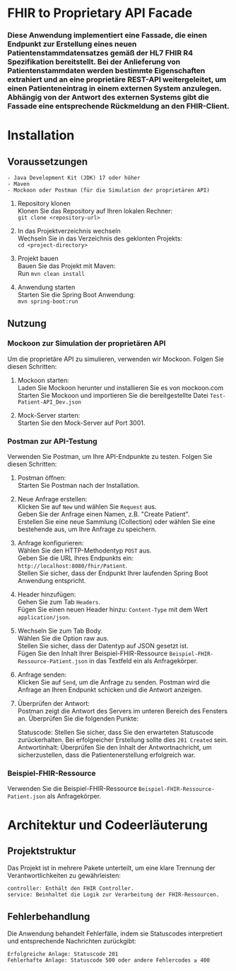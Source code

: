 # FHIR to Proprietary API Facade

### Diese Anwendung implementiert eine Fassade, die einen Endpunkt zur Erstellung eines neuen Patientenstammdatensatzes gemäß der HL7 FHIR R4 Spezifikation bereitstellt. Bei der Anlieferung von Patientenstammdaten werden bestimmte Eigenschaften extrahiert und an eine proprietäre REST-API weitergeleitet, um einen Patienteneintrag in einem externen System anzulegen. Abhängig von der Antwort des externen Systems gibt die Fassade eine entsprechende Rückmeldung an den FHIR-Client.

# Installation

## Voraussetzungen

    - Java Development Kit (JDK) 17 oder höher
    - Maven
    - Mockoon oder Postman (für die Simulation der proprietären API)

1. Repository klonen <br />
    Klonen Sie das Repository auf Ihren lokalen Rechner: <br />
        `git clone <repository-url>`
   
2. In das Projektverzeichnis wechseln <br />
    Wechseln Sie in das Verzeichnis des geklonten Projekts: <br />
        `cd <project-directory>`
   
3. Projekt bauen <br />
    Bauen Sie das Projekt mit Maven: <br />
        Run `mvn clean install`
   
4. Anwendung starten <br />
    Starten Sie die Spring Boot Anwendung: <br />
        `mvn spring-boot:run`

## Nutzung

### Mockoon zur Simulation der proprietären API
Um die proprietäre API zu simulieren, verwenden wir Mockoon. Folgen Sie diesen Schritten: <br />

1. Mockoon starten: <br />
    Laden Sie Mockoon herunter und installieren Sie es von mockoon.com <br />
    Starten Sie Mockoon und importieren Sie die bereitgestellte Datei `Test-Patient-API_Dev.json`

2. Mock-Server starten: <br />
    Starten Sie den Mock-Server auf Port 3001.

### Postman zur API-Testung
Verwenden Sie Postman, um Ihre API-Endpunkte zu testen. Folgen Sie diesen Schritten:

1. Postman öffnen: <br />
    Starten Sie Postman nach der Installation.

2. Neue Anfrage erstellen: <br />
    Klicken Sie auf `New` und wählen Sie `Request` aus. <br />
    Geben Sie der Anfrage einen Namen, z.B. "Create Patient". <br />
    Erstellen Sie eine neue Sammlung (Collection) oder wählen Sie eine bestehende aus, um Ihre Anfrage zu speichern.

3. Anfrage konfigurieren: <br />
    Wählen Sie den HTTP-Methodentyp `POST` aus. <br />
    Geben Sie die URL Ihres Endpunkts ein: `http://localhost:8080/fhir/Patient`. <br />
    Stellen Sie sicher, dass der Endpunkt Ihrer laufenden Spring Boot Anwendung entspricht.

4. Header hinzufügen: <br />
    Gehen Sie zum Tab `Headers`. <br />
    Fügen Sie einen neuen Header hinzu: `Content-Type` mit dem Wert `application/json`.

5. Wechseln Sie zum Tab Body. <br />
    Wählen Sie die Option raw aus. <br />
    Stellen Sie sicher, dass der Datentyp auf JSON gesetzt ist. <br />
    Fügen Sie den Inhalt Ihrer Beispiel-FHIR-Ressource `Beispiel-FHIR-Ressource-Patient.json` in das Textfeld ein als Anfragekörper.

6. Anfrage senden: <br />
    Klicken Sie auf `Send`, um die Anfrage zu senden. Postman wird die Anfrage an Ihren Endpunkt schicken und die Antwort anzeigen.

7. Überprüfen der Antwort: <br />
    Postman zeigt die Antwort des Servers im unteren Bereich des Fensters an. Überprüfen Sie die folgenden Punkte: <br />

    Statuscode: Stellen Sie sicher, dass Sie den erwarteten Statuscode zurückerhalten. Bei erfolgreicher Erstellung sollte dies `201 Created` sein. <br />
    Antwortinhalt: Überprüfen Sie den Inhalt der Antwortnachricht, um sicherzustellen, dass die Patientenerstellung erfolgreich war.

### Beispiel-FHIR-Ressource
Verwenden Sie die Beispiel-FHIR-Ressource `Beispiel-FHIR-Ressource-Patient.json` als Anfragekörper.


# Architektur und Codeerläuterung

## Projektstruktur

Das Projekt ist in mehrere Pakete unterteilt, um eine klare Trennung der Verantwortlichkeiten zu gewährleisten: <br />

    controller: Enthält den FHIR Controller. 
    service: Beinhaltet die Logik zur Verarbeitung der FHIR-Ressourcen.

## Fehlerbehandlung
Die Anwendung behandelt Fehlerfälle, indem sie Statuscodes interpretiert und entsprechende Nachrichten zurückgibt: <br />

    Erfolgreiche Anlage: Statuscode 201 
    Fehlerhafte Anlage: Statuscode 500 oder andere Fehlercodes ≥ 400

